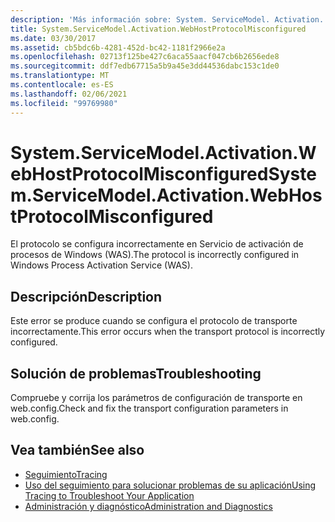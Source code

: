 ```yaml
---
description: 'Más información sobre: System. ServiceModel. Activation. WebHostProtocolMisconfigured'
title: System.ServiceModel.Activation.WebHostProtocolMisconfigured
ms.date: 03/30/2017
ms.assetid: cb5bdc6b-4281-452d-bc42-1181f2966e2a
ms.openlocfilehash: 02713f125be427c6aca55aacf047cb6b2656ede8
ms.sourcegitcommit: ddf7edb67715a5b9a45e3dd44536dabc153c1de0
ms.translationtype: MT
ms.contentlocale: es-ES
ms.lasthandoff: 02/06/2021
ms.locfileid: "99769980"
---
```

# <a name="systemservicemodelactivationwebhostprotocolmisconfigured"></a><span data-ttu-id="74fac-103">System.ServiceModel.Activation.WebHostProtocolMisconfigured</span><span class="sxs-lookup"><span data-stu-id="74fac-103">System.ServiceModel.Activation.WebHostProtocolMisconfigured</span></span>

<span data-ttu-id="74fac-104">El protocolo se configura incorrectamente en Servicio de activación de procesos de Windows (WAS).</span><span class="sxs-lookup"><span data-stu-id="74fac-104">The protocol is incorrectly configured in Windows Process Activation Service (WAS).</span></span>  
  
## <a name="description"></a><span data-ttu-id="74fac-105">Descripción</span><span class="sxs-lookup"><span data-stu-id="74fac-105">Description</span></span>  

 <span data-ttu-id="74fac-106">Este error se produce cuando se configura el protocolo de transporte incorrectamente.</span><span class="sxs-lookup"><span data-stu-id="74fac-106">This error occurs when the transport protocol is incorrectly configured.</span></span>  
  
## <a name="troubleshooting"></a><span data-ttu-id="74fac-107">Solución de problemas</span><span class="sxs-lookup"><span data-stu-id="74fac-107">Troubleshooting</span></span>  

 <span data-ttu-id="74fac-108">Compruebe y corrija los parámetros de configuración de transporte en web.config.</span><span class="sxs-lookup"><span data-stu-id="74fac-108">Check and fix the transport configuration parameters in web.config.</span></span>  
  
## <a name="see-also"></a><span data-ttu-id="74fac-109">Vea también</span><span class="sxs-lookup"><span data-stu-id="74fac-109">See also</span></span>

- [<span data-ttu-id="74fac-110">Seguimiento</span><span class="sxs-lookup"><span data-stu-id="74fac-110">Tracing</span></span>](index.md)
- [<span data-ttu-id="74fac-111">Uso del seguimiento para solucionar problemas de su aplicación</span><span class="sxs-lookup"><span data-stu-id="74fac-111">Using Tracing to Troubleshoot Your Application</span></span>](using-tracing-to-troubleshoot-your-application.md)
- [<span data-ttu-id="74fac-112">Administración y diagnóstico</span><span class="sxs-lookup"><span data-stu-id="74fac-112">Administration and Diagnostics</span></span>](../index.md)
